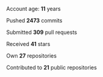 Account age: **11** years

Pushed **2473** commits

Submitted **309** pull requests

Received **41** stars

Own **27** repositories

Contributed to **21** public repositories
